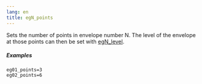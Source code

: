 ```yaml
---
lang: en
title: egN_points
---
```

Sets the number of points in envelope number N. The level of the envelope
at those points can then be set with [egN_level](egN_level).

##### Examples

```
eg01_points=3
eg02_points=6
```
